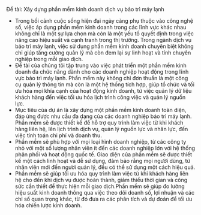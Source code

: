 Đề tài: Xây dựng phần mềm kinh doanh dịch vụ bảo trì máy lạnh

-	Trong bối cảnh cuộc sống hiện đại ngày càng phụ thuộc vào công nghệ số, việc áp dụng phần mềm kinh doanh trong các lĩnh vực khác nhau không chỉ là một sự lựa chọn mà còn là một yếu tố quyết định trong việc nâng cao hiệu suất và cạnh tranh trong thị trường. Trong ngành dịch vụ bảo trì máy lạnh, việc sử dụng phần mềm kinh doanh chuyên biệt không chỉ giúp tăng cường quản lý mà còn đem lại sự linh hoạt và tính chuyên nghiệp trong mỗi giao dịch.
-	Đề tài của chúng tôi tập trung vào việc phát triển một phần mềm kinh doanh đa chức năng dành cho các doanh nghiệp hoạt động trong lĩnh vực bảo trì máy lạnh. Phần mềm này không chỉ đơn thuần là một công cụ quản lý thông tin mà còn là một hệ thống tích hợp, giúp tổ chức và tối ưu hóa mọi khía cạnh của hoạt động kinh doanh, từ việc quản lý dữ liệu khách hàng đến việc tối ưu hóa lịch trình công việc và quản lý nguồn lực.
-	Mục tiêu của dự án là xây dựng một phần mềm kinh doanh toàn diện, đáp ứng được nhu cầu đa dạng của các doanh nghiệp bảo trì máy lạnh. Phần mềm sẽ được thiết kế để hỗ trợ quy trình làm việc từ khi khách hàng liên hệ, lên lịch trình dịch vụ, quản lý nguồn lực và nhân lực, đến việc tính toán chi phí và doanh thu.
-	Phần mềm sẽ phù hợp với mọi loại hình doanh nghiệp, từ các công ty nhỏ với một số lượng nhân viên ít đến các doanh nghiệp lớn với hệ thống phân phối và hoạt động quốc tế. Giao diện của phần mềm sẽ được thiết kế một cách linh hoạt và dễ sử dụng, đảm bảo rằng mọi người dùng, từ nhân viên mới đến người quản lý, đều có thể sử dụng một cách hiệu quả.
-	Phần mềm sẽ giúp tối ưu hóa quy trình làm việc từ khi khách hàng liên hệ cho đến khi dịch vụ được hoàn thành, giảm thiểu thời gian và công sức cần thiết để thực hiện mỗi giao dịch.Phần mềm sẽ giúp đo lường hiệu suất kinh doanh thông qua việc theo dõi doanh số, lợi nhuận và các chỉ số quan trọng khác, từ đó đưa ra các phân tích và dự đoán để tối ưu hóa chiến lược kinh doanh.
